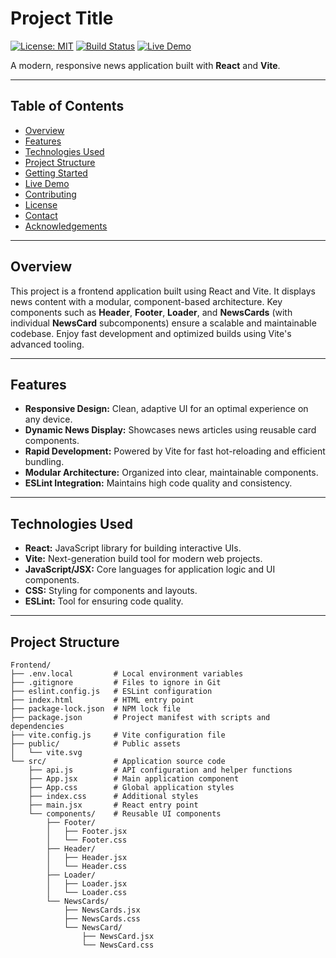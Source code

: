 # Project Title
[![License: MIT](https://img.shields.io/badge/License-MIT-yellow.svg)](LICENSE)
[![Build Status](https://img.shields.io/badge/build-passing-brightgreen.svg)](#)
[![Live Demo](https://img.shields.io/badge/Live-Demo-blue.svg)]([https://your-live-demo-link.com](https://news-application-ten-lyart.vercel.app/))

A modern, responsive news application built with **React** and **Vite**.

---

## Table of Contents
- [Overview](#overview)
- [Features](#features)
- [Technologies Used](#technologies-used)
- [Project Structure](#project-structure)
- [Getting Started](#getting-started)
- [Live Demo](#live-demo)
- [Contributing](#contributing)
- [License](#license)
- [Contact](#contact)
- [Acknowledgements](#acknowledgements)

---

## Overview
This project is a frontend application built using React and Vite. It displays news content with a modular, component-based architecture. Key components such as **Header**, **Footer**, **Loader**, and **NewsCards** (with individual **NewsCard** subcomponents) ensure a scalable and maintainable codebase. Enjoy fast development and optimized builds using Vite's advanced tooling.

---

## Features
- **Responsive Design:** Clean, adaptive UI for an optimal experience on any device.
- **Dynamic News Display:** Showcases news articles using reusable card components.
- **Rapid Development:** Powered by Vite for fast hot-reloading and efficient bundling.
- **Modular Architecture:** Organized into clear, maintainable components.
- **ESLint Integration:** Maintains high code quality and consistency.

---

## Technologies Used
- **React:** JavaScript library for building interactive UIs.
- **Vite:** Next-generation build tool for modern web projects.
- **JavaScript/JSX:** Core languages for application logic and UI components.
- **CSS:** Styling for components and layouts.
- **ESLint:** Tool for ensuring code quality.

---

## Project Structure
```plaintext
Frontend/
├── .env.local         # Local environment variables
├── .gitignore         # Files to ignore in Git
├── eslint.config.js   # ESLint configuration
├── index.html         # HTML entry point
├── package-lock.json  # NPM lock file
├── package.json       # Project manifest with scripts and dependencies
├── vite.config.js     # Vite configuration file
├── public/            # Public assets
│   └── vite.svg
└── src/               # Application source code
    ├── api.js         # API configuration and helper functions
    ├── App.jsx        # Main application component
    ├── App.css        # Global application styles
    ├── index.css      # Additional styles
    ├── main.jsx       # React entry point
    └── components/    # Reusable UI components
        ├── Footer/
        │   ├── Footer.jsx
        │   └── Footer.css
        ├── Header/
        │   ├── Header.jsx
        │   └── Header.css
        ├── Loader/
        │   ├── Loader.jsx
        │   └── Loader.css
        └── NewsCards/
            ├── NewsCards.jsx
            ├── NewsCards.css
            └── NewsCard/
                ├── NewsCard.jsx
                └── NewsCard.css
